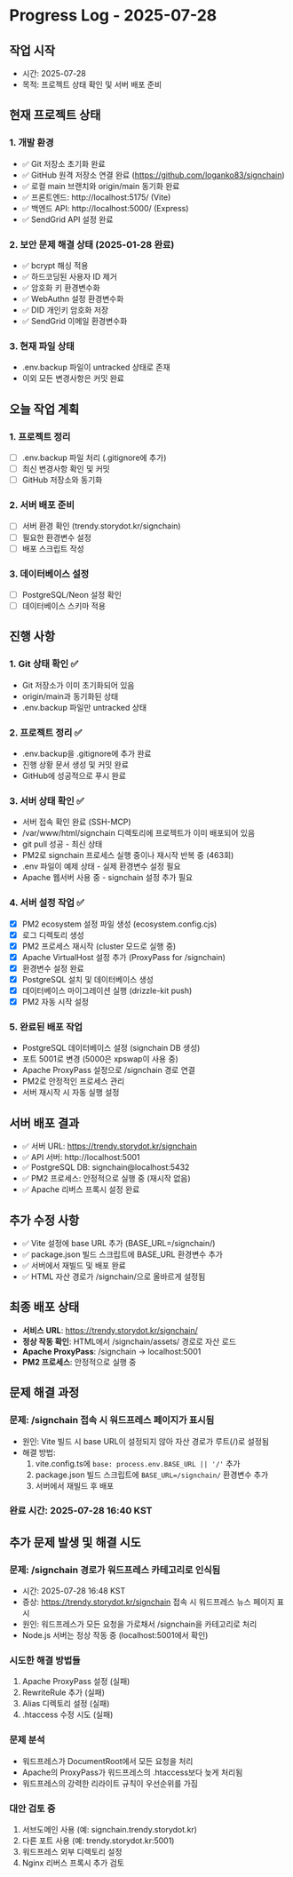 # Progress Log - 2025-07-28

## 작업 시작
- 시간: 2025-07-28 
- 목적: 프로젝트 상태 확인 및 서버 배포 준비

## 현재 프로젝트 상태

### 1. 개발 환경
- ✅ Git 저장소 초기화 완료
- ✅ GitHub 원격 저장소 연결 완료 (https://github.com/loganko83/signchain)
- ✅ 로컬 main 브랜치와 origin/main 동기화 완료
- ✅ 프론트엔드: http://localhost:5175/ (Vite)
- ✅ 백엔드 API: http://localhost:5000/ (Express)
- ✅ SendGrid API 설정 완료

### 2. 보안 문제 해결 상태 (2025-01-28 완료)
- ✅ bcrypt 해싱 적용
- ✅ 하드코딩된 사용자 ID 제거
- ✅ 암호화 키 환경변수화
- ✅ WebAuthn 설정 환경변수화
- ✅ DID 개인키 암호화 저장
- ✅ SendGrid 이메일 환경변수화

### 3. 현재 파일 상태
- .env.backup 파일이 untracked 상태로 존재
- 이외 모든 변경사항은 커밋 완료

## 오늘 작업 계획

### 1. 프로젝트 정리
- [ ] .env.backup 파일 처리 (.gitignore에 추가)
- [ ] 최신 변경사항 확인 및 커밋
- [ ] GitHub 저장소와 동기화

### 2. 서버 배포 준비
- [ ] 서버 환경 확인 (trendy.storydot.kr/signchain)
- [ ] 필요한 환경변수 설정
- [ ] 배포 스크립트 작성

### 3. 데이터베이스 설정
- [ ] PostgreSQL/Neon 설정 확인
- [ ] 데이터베이스 스키마 적용

## 진행 사항

### 1. Git 상태 확인 ✅
- Git 저장소가 이미 초기화되어 있음
- origin/main과 동기화된 상태
- .env.backup 파일만 untracked 상태

### 2. 프로젝트 정리 ✅
- .env.backup을 .gitignore에 추가 완료
- 진행 상황 문서 생성 및 커밋 완료
- GitHub에 성공적으로 푸시 완료

### 3. 서버 상태 확인 ✅
- 서버 접속 확인 완료 (SSH-MCP)
- /var/www/html/signchain 디렉토리에 프로젝트가 이미 배포되어 있음
- git pull 성공 - 최신 상태
- PM2로 signchain 프로세스 실행 중이나 재시작 반복 중 (463회)
- .env 파일이 예제 상태 - 실제 환경변수 설정 필요
- Apache 웹서버 사용 중 - signchain 설정 추가 필요

### 4. 서버 설정 작업 ✅
- [x] PM2 ecosystem 설정 파일 생성 (ecosystem.config.cjs)
- [x] 로그 디렉토리 생성
- [x] PM2 프로세스 재시작 (cluster 모드로 실행 중)
- [x] Apache VirtualHost 설정 추가 (ProxyPass for /signchain)
- [x] 환경변수 설정 완료
- [x] PostgreSQL 설치 및 데이터베이스 생성
- [x] 데이터베이스 마이그레이션 실행 (drizzle-kit push)
- [x] PM2 자동 시작 설정

### 5. 완료된 배포 작업
- PostgreSQL 데이터베이스 설정 (signchain DB 생성)
- 포트 5001로 변경 (5000은 xpswap이 사용 중)
- Apache ProxyPass 설정으로 /signchain 경로 연결
- PM2로 안정적인 프로세스 관리
- 서버 재시작 시 자동 실행 설정

## 서버 배포 결과
- ✅ 서버 URL: https://trendy.storydot.kr/signchain
- ✅ API 서버: http://localhost:5001
- ✅ PostgreSQL DB: signchain@localhost:5432
- ✅ PM2 프로세스: 안정적으로 실행 중 (재시작 없음)
- ✅ Apache 리버스 프록시 설정 완료

## 추가 수정 사항
- ✅ Vite 설정에 base URL 추가 (BASE_URL=/signchain/)
- ✅ package.json 빌드 스크립트에 BASE_URL 환경변수 추가
- ✅ 서버에서 재빌드 및 배포 완료
- ✅ HTML 자산 경로가 /signchain/으로 올바르게 설정됨

## 최종 배포 상태
- **서비스 URL**: https://trendy.storydot.kr/signchain/
- **정상 작동 확인**: HTML에서 /signchain/assets/ 경로로 자산 로드
- **Apache ProxyPass**: /signchain → localhost:5001
- **PM2 프로세스**: 안정적으로 실행 중

## 문제 해결 과정
### 문제: /signchain 접속 시 워드프레스 페이지가 표시됨
- 원인: Vite 빌드 시 base URL이 설정되지 않아 자산 경로가 루트(/)로 설정됨
- 해결 방법:
  1. vite.config.ts에 `base: process.env.BASE_URL || '/'` 추가
  2. package.json 빌드 스크립트에 `BASE_URL=/signchain/` 환경변수 추가
  3. 서버에서 재빌드 후 배포

### 완료 시간: 2025-07-28 16:40 KST

## 추가 문제 발생 및 해결 시도
### 문제: /signchain 경로가 워드프레스 카테고리로 인식됨
- 시간: 2025-07-28 16:48 KST
- 증상: https://trendy.storydot.kr/signchain 접속 시 워드프레스 뉴스 페이지 표시
- 원인: 워드프레스가 모든 요청을 가로채서 /signchain을 카테고리로 처리
- Node.js 서버는 정상 작동 중 (localhost:5001에서 확인)

### 시도한 해결 방법들
1. Apache ProxyPass 설정 (실패)
2. RewriteRule 추가 (실패)
3. Alias 디렉토리 설정 (실패)
4. .htaccess 수정 시도 (실패)

### 문제 분석
- 워드프레스가 DocumentRoot에서 모든 요청을 처리
- Apache의 ProxyPass가 워드프레스의 .htaccess보다 늦게 처리됨
- 워드프레스의 강력한 리라이트 규칙이 우선순위를 가짐

### 대안 검토 중
1. 서브도메인 사용 (예: signchain.trendy.storydot.kr)
2. 다른 포트 사용 (예: trendy.storydot.kr:5001)
3. 워드프레스 외부 디렉토리 설정
4. Nginx 리버스 프록시 추가 검토


